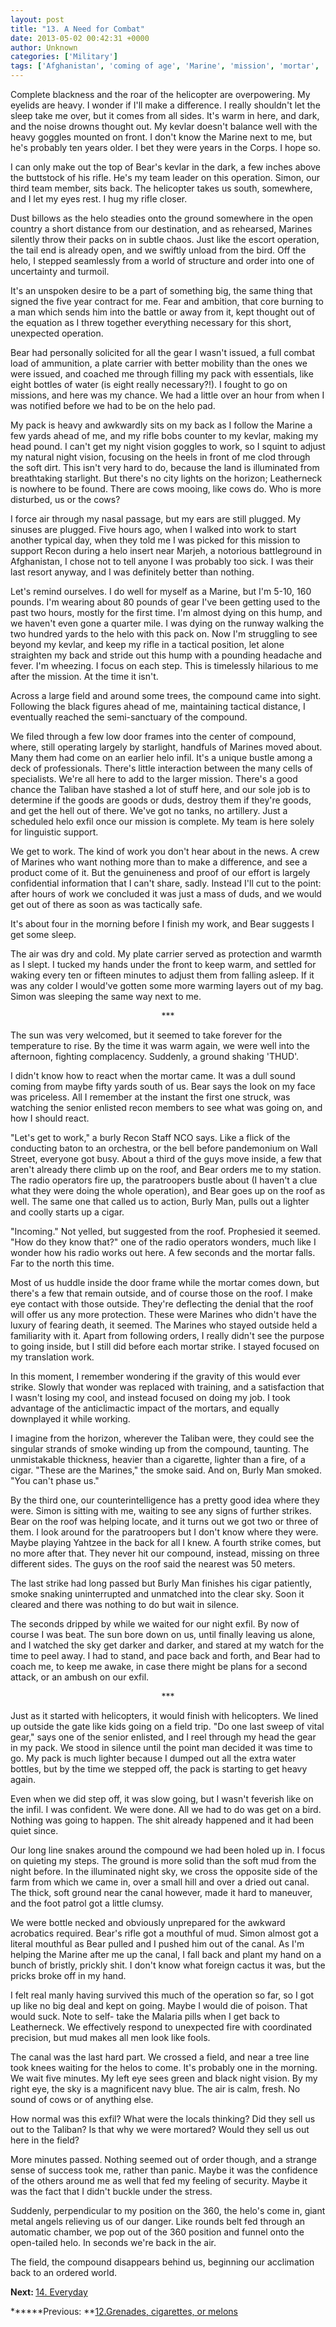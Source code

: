 ```yaml
---
layout: post
title: "13. A Need for Combat"
date: 2013-05-02 00:42:31 +0000
author: Unknown
categories: ['Military']
tags: ['Afghanistan', 'coming of age', 'Marine', 'mission', 'mortar', 'USMC']
---
```


<p style="text-align:left;">Complete blackness and the roar of the helicopter are overpowering. My eyelids are heavy. I wonder if I'll make a difference. I really shouldn't let the sleep take me over, but it comes from all sides. It's warm in here, and dark, and the noise drowns thought out. My kevlar doesn't balance well with the heavy goggles mounted on front. I don't know the Marine next to me, but he's probably ten years older. I bet they were years in the Corps. I hope so.


I can only make out the top of Bear's kevlar in the dark, a few inches above the buttstock of his rifle. He's my team leader on this operation. Simon, our third team member, sits back. The helicopter takes us south, somewhere, and I let my eyes rest. I hug my rifle closer.

<!--more-->

Dust billows as the helo steadies onto the ground somewhere in the open country a short distance from our destination, and as rehearsed, Marines silently throw their packs on in subtle chaos. Just like the escort operation, the tail end is already open, and we swiftly unload from the bird. Off the helo, I stepped seamlessly from a world of structure and order into one of uncertainty and turmoil.

It's an unspoken desire to be a part of something big, the same thing that signed the five year contract for me. Fear and ambition, that core burning to a man which sends him into the battle or away from it, kept thought out of the equation as I threw together everything necessary for this short, unexpected operation.

Bear had personally solicited for all the gear I wasn't issued, a full combat load of ammunition, a plate carrier with better mobility than the ones we were issued, and coached me through filling my pack with essentials, like eight bottles of water (is eight really necessary?!). I fought to go on missions, and here was my chance. We had a little over an hour from when I was notified before we had to be on the helo pad.

My pack is heavy and awkwardly sits on my back as I follow the Marine a few yards ahead of me, and my rifle bobs counter to my kevlar, making my head pound. I can't get my night vision goggles to work, so I squint to adjust my natural night vision, focusing on the heels in front of me clod through the soft dirt. This isn't very hard to do, because the land is illuminated from breathtaking starlight. But there's no city lights on the horizon; Leatherneck is nowhere to be found. There are cows mooing, like cows do. Who is more disturbed, us or the cows?

I force air through my nasal passage, but my ears are still plugged. My sinuses are plugged. Five hours ago, when I walked into work to start another typical day, when they told me I was picked for this mission to support Recon during a helo insert near Marjeh, a notorious battleground in Afghanistan, I chose not to tell anyone I was probably too sick. I was their last resort anyway, and I was definitely better than nothing.

Let's remind ourselves. I do well for myself as a Marine, but I'm 5-10, 160 pounds. I'm wearing about 80 pounds of gear I've been getting used to the past two hours, mostly for the first time. I'm almost dying on this hump, and we haven't even gone a quarter mile. I was dying on the runway walking the two hundred yards to the helo with this pack on. Now I'm struggling to see beyond my kevlar, and keep my rifle in a tactical position, let alone straighten my back and stride out this hump with a pounding headache and fever. I'm wheezing. I focus on each step. This is timelessly hilarious to me after the mission. At the time it isn't.

Across a large field and around some trees, the compound came into sight. Following the black figures ahead of me, maintaining tactical distance, I eventually reached the semi-sanctuary of the compound.

We filed through a few low door frames into the center of compound, where, still operating largely by starlight, handfuls of Marines moved about. Many them had come on an earlier helo infil. It's a unique bustle among a deck of professionals. There's little interaction between the many cells of specialists. We're all here to add to the larger mission. There's a good chance the Taliban have stashed a lot of stuff here, and our sole job is to determine if the goods are goods or duds, destroy them if they're goods, and get the hell out of there. We've got no tanks, no artillery. Just a scheduled helo exfil once our mission is complete. My team is here solely for linguistic support.

We get to work. The kind of work you don't hear about in the news. A crew of Marines who want nothing more than to make a difference, and see a product come of it. But the genuineness and proof of our effort is largely confidential information that I can't share, sadly. Instead I'll cut to the point: after hours of work we concluded it was just a mass of duds, and we would get out of there as soon as was tactically safe.

It's about four in the morning before I finish my work, and Bear suggests I get some sleep.

The air was dry and cold. My plate carrier served as protection and warmth as I slept. I tucked my hands under the front to keep warm, and settled for waking every ten or fifteen minutes to adjust them from falling asleep. If it was any colder I would've gotten some more warming layers out of my bag. Simon was sleeping the same way next to me.
<p style="text-align:center;">***


The sun was very welcomed, but it seemed to take forever for the temperature to rise. By the time it was warm again, we were well into the afternoon, fighting complacency. Suddenly, a ground shaking 'THUD'.

I didn't know how to react when the mortar came. It was a dull sound coming from maybe fifty yards south of us. Bear says the look on my face was priceless. All I remember at the instant the first one struck, was watching the senior enlisted recon members to see what was going on, and how I should react.

"Let's get to work," a burly Recon Staff NCO says. Like a flick of the conducting baton to an orchestra, or the bell before pandemonium on Wall Street, everyone got busy. About a third of the guys move inside, a few that aren't already there climb up on the roof, and Bear orders me to my station. The radio operators fire up, the paratroopers bustle about (I haven't a clue what they were doing the whole operation), and Bear goes up on the roof as well. The same one that called us to action, Burly Man, pulls out a lighter and coolly starts up a cigar.

"Incoming." Not yelled, but suggested from the roof. Prophesied it seemed.
"How do they know that?" one of the radio operators wonders, much like I wonder how his radio works out here. A few seconds and the mortar falls. Far to the north this time.

Most of us huddle inside the door frame while the mortar comes down, but there's a few that remain outside, and of course those on the roof. I make eye contact with those outside. They're deflecting the denial that the roof will offer us any more protection. These were Marines who didn't have the luxury of fearing death, it seemed. The Marines who stayed outside held a familiarity with it. Apart from following orders, I really didn't see the purpose to going inside, but I still did before each mortar strike. I stayed focused on my translation work.

In this moment, I remember wondering if the gravity of this would ever strike. Slowly that wonder was replaced with training, and a satisfaction that I wasn't losing my cool, and instead focused on doing my job. I took advantage of the anticlimactic impact of the mortars, and equally downplayed it while working.

I imagine from the horizon, wherever the Taliban were, they could see the singular strands of smoke winding up from the compound, taunting. The unmistakable thickness, heavier than a cigarette, lighter than a fire, of a cigar. "These are the Marines," the smoke said. And on, Burly Man smoked. "You can't phase us."

By the third one, our counterintelligence has a pretty good idea where they were. Simon is sitting with me, waiting to see any signs of further strikes. Bear on the roof was helping locate, and it turns out we got two or three of them. I look around for the paratroopers but I don't know where they were. Maybe playing Yahtzee in the back for all I knew. A fourth strike comes, but no more after that. They never hit our compound, instead, missing on three different sides. The guys on the roof said the nearest was 50 meters.

The last strike had long passed but Burly Man finishes his cigar patiently, smoke snaking uninterrupted and unmatched into the clear sky. Soon it cleared and there was nothing to do but wait in silence.

The seconds dripped by while we waited for our night exfil. By now of course I was beat. The sun bore down on us, until finally leaving us alone, and I watched the sky get darker and darker, and stared at my watch for the time to peel away. I had to stand, and pace back and forth, and Bear had to coach me, to keep me awake, in case there might be plans for a second attack, or an ambush on our exfil.
<p style="text-align:center;">***


Just as it started with helicopters, it would finish with helicopters. We lined up outside the gate like kids going on a field trip. "Do one last sweep of vital gear," says one of the senior enlisted, and I reel through my head the gear in my pack. We stood in silence until the point man decided it was time to go. My pack is much lighter because I dumped out all the extra water bottles, but by the time we stepped off, the pack is starting to get heavy again.

Even when we did step off, it was slow going, but I wasn't feverish like on the infil. I was confident. We were done. All we had to do was get on a bird. Nothing was going to happen. The shit already happened and it had been quiet since.

Our long line snakes around the compound we had been holed up in. I focus on quieting my steps. The ground is more solid than the soft mud from the night before. In the illuminated night sky, we cross the opposite side of the farm from which we came in, over a small hill and over a dried out canal. The thick, soft ground near the canal however, made it hard to maneuver, and the foot patrol got a little clumsy.

We were bottle necked and obviously unprepared for the awkward acrobatics required. Bear's rifle got a mouthful of mud. Simon almost got a literal mouthful as Bear pulled and I pushed him out of the canal. As I'm helping the Marine after me up the canal, I fall back and plant my hand on a bunch of bristly, prickly shit. I don't know what foreign cactus it was, but the pricks broke off in my hand.

I felt real manly having survived this much of the operation so far, so I got up like no big deal and kept on going. Maybe I would die of poison. That would suck. Note to self- take the Malaria pills when I get back to Leatherneck. We effectively respond to unexpected fire with coordinated precision, but mud makes all men look like fools.

The canal was the last hard part. We crossed a field, and near a tree line took knees waiting for the helos to come. It's probably one in the morning. We wait five minutes. My left eye sees green and black night vision. By my right eye, the sky is a magnificent navy blue. The air is calm, fresh. No sound of cows or of anything else.

How normal was this exfil? What were the locals thinking? Did they sell us out to the Taliban? Is that why we were mortared? Would they sell us out here in the field?

More minutes passed. Nothing seemed out of order though, and a strange sense of success took me, rather than panic. Maybe it was the confidence of the others around me as well that fed my feeling of security. Maybe it was the fact that I didn't buckle under the stress.

Suddenly, perpendicular to my position on the 360, the helo's come in, giant metal angels relieving us of our danger. Like rounds belt fed through an automatic chamber, we pop out of the 360 position and funnel onto the open-tailed helo. In seconds we're back in the air.

The field, the compound disappears behind us, beginning our acclimation back to an ordered world.

<b>Next: </b><a title="14. Everyday" href="http://thoughtrepair.wordpress.com/2013/05/12/14-everyday/">14. Everyday</a>

******Previous: **<a title="12. Grenades, cigarettes, or melons" href="http://thoughtrepair.wordpress.com/2013/04/26/12-grenades-cigarettes-or-melons/">12.Grenades, cigarettes, or melons</a>